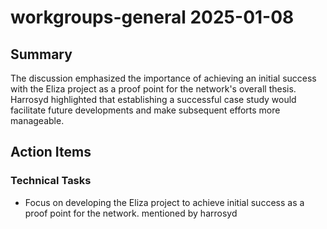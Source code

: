 # workgroups-general 2025-01-08

## Summary
The discussion emphasized the importance of achieving an initial success with the Eliza project as a proof point for the network's overall thesis. Harrosyd highlighted that establishing a successful case study would facilitate future developments and make subsequent efforts more manageable.

## Action Items

### Technical Tasks
- Focus on developing the Eliza project to achieve initial success as a proof point for the network. mentioned by harrosyd